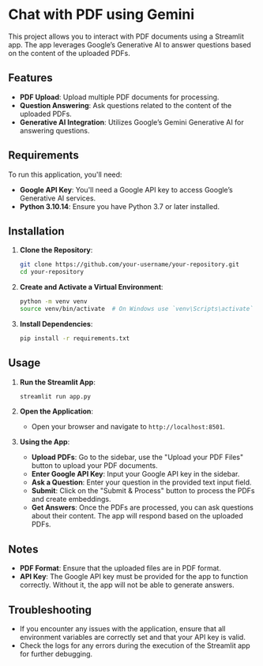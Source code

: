 # Chat with PDF using Gemini

This project allows you to interact with PDF documents using a Streamlit app. The app leverages Google’s Generative AI to answer questions based on the content of the uploaded PDFs.

## Features

- **PDF Upload**: Upload multiple PDF documents for processing.
- **Question Answering**: Ask questions related to the content of the uploaded PDFs.
- **Generative AI Integration**: Utilizes Google’s Gemini Generative AI for answering questions.

## Requirements

To run this application, you'll need:

- **Google API Key**: You'll need a Google API key to access Google’s Generative AI services.
- **Python 3.10.14**: Ensure you have Python 3.7 or later installed.

## Installation

1. **Clone the Repository**:

    ```bash
    git clone https://github.com/your-username/your-repository.git
    cd your-repository
    ```

2. **Create and Activate a Virtual Environment**:

    ```bash
    python -m venv venv
    source venv/bin/activate  # On Windows use `venv\Scripts\activate`
    ```

3. **Install Dependencies**:

    ```bash
    pip install -r requirements.txt
    ```

## Usage

1. **Run the Streamlit App**:

    ```bash
    streamlit run app.py
    ```

2. **Open the Application**:

    - Open your browser and navigate to `http://localhost:8501`.

3. **Using the App**:

    - **Upload PDFs**: Go to the sidebar, use the "Upload your PDF Files" button to upload your PDF documents.
    - **Enter Google API Key**: Input your Google API key in the sidebar.
    - **Ask a Question**: Enter your question in the provided text input field.
    - **Submit**: Click on the "Submit & Process" button to process the PDFs and create embeddings.
    - **Get Answers**: Once the PDFs are processed, you can ask questions about their content. The app will respond based on the uploaded PDFs.

## Notes

- **PDF Format**: Ensure that the uploaded files are in PDF format.
- **API Key**: The Google API key must be provided for the app to function correctly. Without it, the app will not be able to generate answers.

## Troubleshooting

- If you encounter any issues with the application, ensure that all environment variables are correctly set and that your API key is valid.
- Check the logs for any errors during the execution of the Streamlit app for further debugging.



